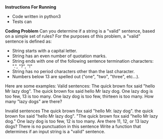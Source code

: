**Instructions For Running**
- Code written in python3
- Tests can 





**Coding Problem** 
Can you determine if a string is a "valid" sentence, based on a simple set of rules?
For the purposes of this problem, a "valid" sentence is defined as:
- String starts with a capital letter.
- String has an even number of quotation marks.
- String ends with one of the following sentence termination characters: ".", "?", "!"
- String has no period characters other than the last character.
-  Numbers below 13 are spelled out ("one", "two", "three", etc…).

Here are some examples:
Valid sentences:
The quick brown fox said "hello Mr lazy dog".
The quick brown fox said hello Mr lazy dog.
One lazy dog is too few, 13 is too many.
One lazy dog is too few, thirteen is too many.
How many "lazy dogs" are there?

Invalid sentences
The quick brown fox said "hello Mr. lazy dog".
the quick brown fox said "hello Mr lazy dog".
"The quick brown fox said "hello Mr lazy dog."
One lazy dog is too few, 12 is too many.
Are there 11, 12, or 13 lazy dogs?
There is no punctuation in this sentence
Write a function that determines if an input string is a "valid" sentence.